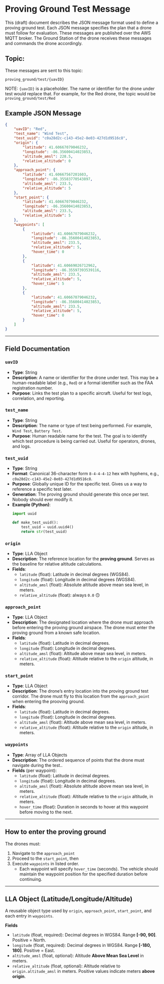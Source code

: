 # Proving Ground Test Message

This (draft) document describes the JSON message format used to define a proving ground test. Each JSON message specifies the plan that a drone must follow for evaluation. These messages are published over the AWS MQTT broker. The Ground Station of the drone receives these messages and commands the drone accordingly.

## Topic:

These messages are sent to this topic:
```
proving_ground/test/{uavID}
```

NOTE: `{uavID}` is a placeholder. The name or identifier for the drone under test would replace that. For example, for the Red drone, the topic would be `proving_ground/test/Red`

## Example JSON Message

```json
{
    "uavID": "Red",
    "test_name": "Wind Test",
    "test_uuid": "c0a28d2c-c143-45e2-8e03-427d1d9516c8",
    "origin": {
        "latitude": 41.60667079046232,
        "longitude": -86.35600414023853,
        "altitude_amsl": 228.5,
        "relative_altitude": 0
    },
    "approach_point": {
        "latitude": 41.60667567201603,
        "longitude": -86.35583770543897,
        "altitude_amsl": 233.5,
        "relative_altitude": 5
    },
    "start_point": {
        "latitude": 41.60667079046232,
        "longitude": -86.35600414023853,
        "altitude_amsl": 233.5,
        "relative_altitude": 5
    },
    "waypoints": [
        {
            "latitude": 41.60667079046232,
            "longitude": -86.35600414023853,
            "altitude_amsl": 233.5,
            "relative_altitude": 5,
            "hover_time": 0
        },
        {
            "latitude": 41.60669026712962,
            "longitude": -86.35597393539116,
            "altitude_amsl": 233.5,
            "relative_altitude": 5,
            "hover_time": 5
        },
        {
            "latitude": 41.60667079046232,
            "longitude": -86.35600414023853,
            "altitude_amsl": 233.5,
            "relative_altitude": 5,
            "hover_time": 0
        }
    ]
}
```

---

## Field Documentation

### `uavID`

- **Type**: String
- **Description**: A name or identifier for the drone under test. This may be a human-readable label (e.g., `Red`) or a formal identifier such as the FAA registration number.
- **Purpose**: Links the test plan to a specific aircraft. Useful for test logs, correlation, and reporting.

### `test_name`

- **Type**: String
- **Description**: The name or type of test being performed. For example, `Wind Test`, `Battery Test`.
- **Purpose**: Human readable name for the test. The goal is to identify which test procedure is being carried out. Useful for operators, drones, and logs.

### `test_uuid`

- **Type**: String 
- **Format**: Canonical 36-character form `8-4-4-4-12` hex with hyphens, e.g., `c0a28d2c-c143-45e2-8e03-427d1d9516c8`.
- **Purpose**: Globally unique ID for the specific test. Gives us a way to reference a specific test later.
- **Generation**: The proving ground  should generate this once per test. Nobody should ever modify it.
- **Example (Python)**:
  ```python
  import uuid

  def make_test_uuid():
      test_uuid = uuid.uuid4()
      return str(test_uuid)
  ```

### `origin`

- **Type**: LLA Object
- **Description**: The reference location for the **proving ground**. Serves as the baseline for relative altitude calculations.
- **Fields**:
  - `latitude` (float): Latitude in decimal degrees (WGS84).
  - `longitude` (float): Longitude in decimal degrees (WGS84).
  - `altitude_amsl` (float): Absolute altitude above mean sea level, in meters.
  - `relative_altitude` (float): always `0.0` 🙃

### `approach_point`

- **Type**: LLA Object
- **Description**: The designated location where the drone must approach before entering the proving ground airspace. The drone must enter the proving ground from a known safe location.
- **Fields**:
  - `latitude` (float): Latitude in decimal degrees.
  - `longitude` (float): Longitude in decimal degrees.
  - `altitude_amsl` (float): Altitude above mean sea level, in meters.
  - `relative_altitude` (float): Altitude relative to the `origin` altitude, in meters.

### `start_point`

- **Type**: LLA Object
- **Description**: The drone’s entry location into the proving ground test corridor. The drone must fly to this location from the `approach_point` when entering the prooving ground.
- **Fields**:
  - `latitude` (float): Latitude in decimal degrees.
  - `longitude` (float): Longitude in decimal degrees.
  - `altitude_amsl` (float): Altitude above mean sea level, in meters.
  - `relative_altitude` (float): Altitude relative to the `origin` altitude, in meters.

### `waypoints`

- **Type**: Array of LLA Objects
- **Description**: The ordered sequence of points that the drone must navigate during the test..
- **Fields** (per waypoint):
  - `latitude` (float): Latitude in decimal degrees.
  - `longitude` (float): Longitude in decimal degrees.
  - `altitude_amsl` (float): Absolute altitude above mean sea level, in meters.
  - `relative_altitude` (float): Altitude relative to the `origin` altitude, in meters.
  - `hover_time` (float): Duration in seconds to hover at this waypoint before moving to the next.

---

## How to enter the proving ground

The drones must:
1. Navigate to the `approach_point` 
2. Proceed to the  `start_point`, then
3. Execute `waypoints` in listed order.
    - Each waypoint will specify `hover_time` (seconds). The vehicle should maintain the waypoint position for the specified duration before continuing.

---

## LLA Object (Latitude/Longitude/Altitude)

A reusable object type used by `origin`, `approach_point`, `start_point`, and each entry in `waypoints`.

**Fields**

- `latitude` (float, required): Decimal degrees in WGS84. Range **[-90, 90]**. Positive = North.
- `longitude` (float, required): Decimal degrees in WGS84. Range **[-180, 180]**. Positive = East.
- `altitude_amsl` (float, optional): Altitude **Above Mean Sea Level** in meters.
- `relative_altitude` (float, optional): Altitude relative to `origin.altitude_amsl` in meters. Positive values indicate meters **above origin**.


